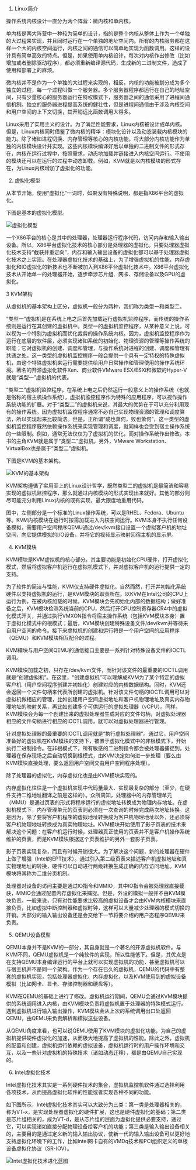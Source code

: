 1. Linux简介

操作系统内核设计一直分为两个阵营：微内核和单内核。

单内核是两大阵营中一种较为简单的设计，指的是整个内核从整体上作为一个单独的大过程来实现，并且同时运行在一个单独的地址空间内。所有的内核服务都在这样一个大的内核空间运行，内核之间的通信可以简单地实现为函数调用。这样的设计具有简单高效的特点。但是，如果使用单内核设计，每次对内核作出修改（比如增加或者删除驱动程序），都必须重新编译源代码，生成新的二进制文件，造成了使用和部署上的麻烦。

微内核并不是作为一个单独的大过程来实现的，相反，内核的功能被划分成为多个独立的过程，每一个过程叫做一个服务器。多个服务器程序都运行在自己的地址空间，只有少量核心的服务器运行在特权模式下，服务器之间的通信采用了进程间通信机制。独立的服务器进程提高系统的健壮性，但是进程间通信由于涉及内核空间和用户空间的上下文切换，其开销远比函数调用大得多。

Linux采用了实用主义的设计。为了满足性能要求，Linux内核被设计成单内核。但是，Linux内核同时借鉴了微内核的精华：模块化设计以及动态装载内核模块的能力。除了诸如进程切换、内存管理等核心的内核功能，将大部分内核功能作为单独的内核模块设计并实现。这些内核模块编译好后以单独的二进制文件的形式存在，内核在运行过程中，按照需求，动态地加载并链接进入内核空间运行。不使用的模块还可以在运行的过程中动态卸载。例如，KVM就是以内核模块的形式存在，为Linux内核增加了虚拟化的功能。

2. 虚拟化模型

从本节开始，使用“虚拟化”一词时，如果没有特殊说明，都是指X86平台的虚拟化。

下图是基本的虚拟化模型。

![虚拟化模型](images/5.png)

一个X86平台的核心是其中的处理器，处理器运行程序代码，访问内存和输入输出设备。所以，X86平台虚拟化技术的核心部分是处理器的虚拟化。只要处理器虚拟化技术支持“截获并重定向”，内存和输入输出设备的虚拟化都可以基于处理器虚拟化技术之上实现。在处理器虚拟化技术的基础上，为了增强虚拟机的性能，内存虚拟化和IO虚拟化的新技术也不断被加入到X86平台虚拟化技术中。X86平台虚拟化技术从开始单一的处理器开始，逐步牵涉芯片组、网卡、存储设备以及GPU的虚拟化。

3 KVM架构

从虚拟机的基本架构上区分，虚拟机一般分为两种，我们称为类型一和类型二。

“类型一”虚拟机是在系统上电之后首先加载运行虚拟机监控程序，而传统的操作系统则是运行在其创建的虚拟机中。类型一的虚拟机监控程序，从某种意义上说，可以视为一个特别为虚拟机而优化裁剪的操作系统内核。因为，虚拟机监控程序作为运行在底层的软件层，必须实现诸如系统的初始化、物理资源的管理等操作系统的职能；它对虚拟机的创建、调度和管理，与操作系统对进程的创建、调度和管理有共通之处。这一类型的虚拟机监控程序一般会提供一个具有一定特权的特殊虚拟机，由这个特殊虚拟机来运行需要提供给用户日常操作和管理使用的操作系统环境。著名的开源虚拟化软件Xen、商业软件VMware ESX/ESXi和微软的Hyper-V就是“类型一”虚拟机的代表。

“类型二”虚拟机监控程序，在系统上电之后仍然运行一般意义上的操作系统（也就是俗称的宿主机操作系统），虚拟机监控程序作为特殊的应用程序，可以视作操作系统功能的扩展。对于“类型二”的虚拟机来说，其最大的优势在于可以充分利用现有的操作系统。因为虚拟机监控程序通常不必自己实现物理资源的管理和调度算法，所以实现起来比较简洁。但是，正所谓“成也萧何，败也萧何”，这一类型的虚拟机监控程序既然依赖操作系统来实现管理和调度，就同样也会受到宿主操作系统的一些限制。例如，通常无法仅仅为了虚拟机的优化，而对操作系统作出修改。本书的主角KVM就是属于“类型二”虚拟机，另外，VMware Workstation、VirtualBox也是属于“类型二”虚拟机。

下图是KVM的基本架构。

![KVM的基本架构](images/6.png)

KVM架构遵循了实用至上的Linux设计哲学，既然类型二的虚拟机是最简洁和容易实现的虚拟机监控程序，那么就通过内核模块的形式实现出来就好。其他的部分则尽可能充分利用Linux内核的既有实现，最大限度地重用代码。

图中，左侧部分是一个标准的Linux操作系统，可以是RHEL、Fedora、Ubuntu等。KVM内核模块在运行时按需加载进入内核空间运行。KVM本身不执行任何设备模拟，需要用户空间程序QEMU通过/dev/kvm接口设置一个虚拟客户机的地址空间，向它提供模拟的I/O设备，并将它的视频显示映射回宿主机的显示屏。

4. KVM模块

KVM模块是KVM虚拟机的核心部分。其主要功能是初始化CPU硬件，打开虚拟化模式，然后将虚拟客户机运行在虚拟机模式下，并对虚拟客户机的运行提供一定的支持。

为了软件的简洁与性能，KVM仅支持硬件虚拟化。自然而然，打开并初始化系统硬件以支持虚拟机的运行，是KVM模块的职责所在。以KVM在Intel公司的CPU上运行为例，在被内核加载的时候，KVM模块会先初始化内部的数据结构；做好准备之后，KVM模块检测系统当前的CPU，然后打开CPU控制寄存器CR4中的虚拟化模式开关，并通过执行VMXON指令将宿主操作系统（包括KVM模块本身）置于虚拟化模式中的根模式；最后，KVM模块创建特殊设备文件/dev/kvm并等待来自用户空间的命令。接下来虚拟机的创建和运行将是一个用户空间的应用程序（QEMU）和KVM模块相互配合的过程。

KVM模块与用户空间QEMU的通信接口主要是一系列针对特殊设备文件的IOCTL调用。

KVM模块加载之初，只存在/dev/kvm文件，而针对该文件的最重要的IOCTL调用就是“创建虚拟机”。在这里，“创建虚拟机”可以理解成KVM为了某个特定的虚拟客户机（用户空间程序创建并初始化）创建对应的内核数据结构。同时，KVM还会返回一个文件句柄来代表所创建的虚拟机。针对该文件句柄的IOCTL调用可以对虚拟机做相应的管理，比如创建用户空间虚拟地址和客户机物理地址及真实内存物理地址的映射关系，再比如创建多个可供运行的虚拟处理器（vCPU）。同样，KVM模块会为每一个创建出来的虚拟处理器生成对应的文件句柄，对虚拟处理器相应的文件句柄进行相应的IOCTL调用，就可以对虚拟处理器进行管理。

针对虚拟处理器的最重要的IOCTL调用就是“执行虚拟处理器”。通过它，用户空间准备好的虚拟机在KVM模块的支持下，被置于虚拟化模式中的非根模式下，开始执行二进制指令。在非根模式下，所有敏感的二进制指令都会被处理器捕捉到，处理器在保存现场之后自动切换到根模式，由KVM决定如何进一步处理（要么由KVM模块直接处理，要么返回用户空间交由用户空间程序处理）。

除了处理器的虚拟化，内存虚拟化也是由KVM模块实现的。

内存虚拟化往往是一个虚拟机实现中代码量最大、实现最复杂的部分（至少，在硬件支持二维地址翻译之前是这样的）。众所周知，处理器中的内存管理单元（MMU）是通过页表的形式将程序运行的虚拟地址转换成为物理内存地址。在虚拟机模式下，内存管理单元的页表则必须在一次查询的时候完成两次地址转换。这是因为，除了要将客户机程序的虚拟地址转换成为客户机物理地址以外，还必须将客户机物理地址转换成为真实物理地址。KVM模块开始使用了影子页表的技术来解决这个问题：在客户机运行时候，处理器真正使用的页表并不是客户机操作系统维护的页表，而是KVM模块根据这个页表维护的另外一套影子页表。

影子页表实现复杂，而且有时候开销很大。为了解决这个问题，新的处理器在硬件上做了增强（Intel的EPT技术）。通过引入第二级页表来描述客户机虚拟地址和真实物理地址的转换，硬件可以自动进行两级转换生成正确的内存访问地址。KVM模块将其称为二维分页机制。

处理器对设备的访问主要是通过IO指令和MMIO，其中IO指令会被处理器直接截获，MMIO会通过配置内存虚拟化来捕捉。但是，外设的模拟一般并不由KVM模块负责。一般来说，只有对性能要求比较高的虚拟设备才会由KVM内核模块来直接负责，比如虚拟中断控制器和虚拟时钟，这样可以大量减少处理器的模式切换的开销。大部分的输入输出设备还是会交给下一节将要介绍的用户态程序QEMU来负责。

5. QEMU设备模型

QEMU本身并不是KVM的一部分，其自身就是一个著名的开源虚拟机软件。与KVM不同，QEMU虚拟机是一个纯软件的实现，所以性能低下。但是，其优点是在支持QEMU本身编译运行的平台上就可以实现虚拟机的功能，甚至虚拟机可以与宿主机并不是同一个架构。作为一个存在已久的虚拟机，QEMU的代码中有整套的虚拟机实现，包括处理器虚拟化、内存虚拟化，以及KVM使用到的虚拟设备模拟（比如网卡、显卡、存储控制器和硬盘等）。

KVM在QEMU的基础上进行了修改。虚拟机运行期间，QEMU会通过KVM模块提供的系统调用进入内核，由KVM模块负责将虚拟机置于处理器的特殊模式运行。遇到虚拟机进行输入输出操作，KVM模块会从上次的系统调用出口处返回QEMU，由QEMU来负责解析和模拟这些设备。

从QEMU角度来看，也可以说QEMU使用了KVM模块的虚拟化功能，为自己的虚拟机提供硬件虚拟化的加速，从而极大地提高了虚拟机的性能。除此之外，虚拟机的配置和创建，虚拟机运行依赖的虚拟设备，虚拟机运行时的用户操作环境和交互，以及一些针对虚拟机的特殊技术（诸如动态迁移），都是由QEMU自己实现的。

6. Intel虚拟化技术

Intel虚拟化技术其实是一系列硬件技术的集合，虚拟机监控机软件通过选择利用各项技术，从而提高虚拟化软件的性能或者实现各种不同的功能。

如下图所示，Intel虚拟化技术其实可以大致分为三类：第一类是处理器相关的，称为VT-x，是实现处理器虚拟化的硬件扩展，这也是硬件虚拟化的基础；第二类是芯片组相关的，成为VT-d，是从芯片组的层面为虚拟化提供必要支持，通过它，可以实现诸如直接分配物理设备给客户机的功能；第三类是输入输出设备相关的，主要目的是通过定义新的输入输出协议，使新一代的输入输出设备可以更好地支持虚拟化环境下的工作，比如Intel网卡自有的VMDq技术和PCI组织定义的单根设备虚拟化协议（SR-IOV）。

![Intel虚拟化技术进化蓝图](images/7.png)

